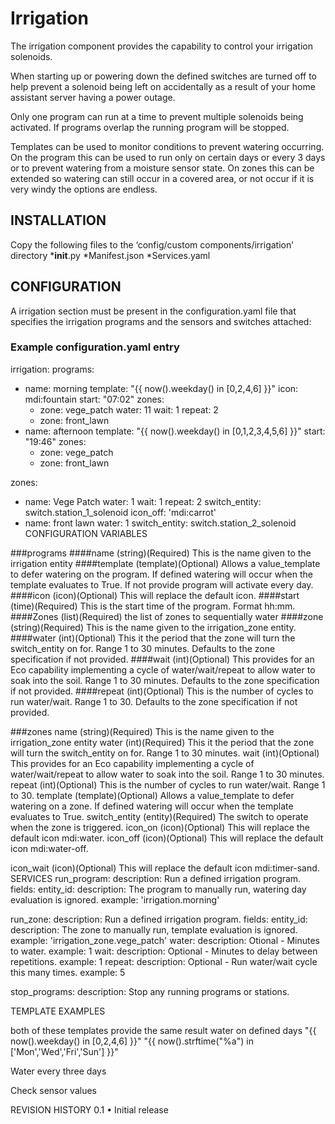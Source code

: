 # Irrigation

The irrigation component provides the capability to control your irrigation solenoids.

When starting up or powering down the defined switches are turned off to help prevent a solenoid being left on accidentally as a result of your home assistant server having a power outage.

Only one program can run at a time to prevent multiple solenoids being activated. If programs overlap the running program will be stopped.

Templates can be used to monitor conditions to prevent watering occurring. On the program this can be used to run only on certain days or every 3 days or to prevent watering from a moisture sensor state. On zones this can be extended so watering can still occur in a covered area, or not occur if it is very windy the options are endless.

## INSTALLATION
Copy the following files to the ‘config/custom components/irrigation’ directory 
*__init__.py
*Manifest.json
*Services.yaml

## CONFIGURATION
A irrigation section must be present in the configuration.yaml file that specifies the irrigation programs and the sensors and switches attached:
### Example configuration.yaml entry
irrigation:
  programs:
  - name: morning
    template: "{{ now().weekday() in [0,2,4,6] }}"
    icon: mdi:fountain
    start: "07:02"
    zones:
      - zone: vege_patch
        water: 11
        wait: 1
        repeat: 2
      - zone: front_lawn
  - name: afternoon
    template: "{{ now().weekday() in [0,1,2,3,4,5,6] }}"
    start: "19:46"
    zones:
      - zone: vege_patch
      - zone: front_lawn

  zones:
  - name: Vege Patch
    water: 1
    wait: 1
    repeat: 2
    switch_entity: switch.station_1_solenoid
    icon_off: 'mdi:carrot'
  - name: front lawn
    water: 1
    switch_entity: switch.station_2_solenoid
CONFIGURATION VARIABLES

###programs
####name
(string)(Required) This is the name given to the irrigation entity
####template
(template)(Optional) Allows a value_template to defer watering on the program. If defined watering will occur when the template evaluates to True. If not provide program will activate every day.
####icon
(icon)(Optional) This will replace the default icon.
####start
(time)(Required) This is the start time of the program. Format hh:mm.
####Zones 
(list)(Required) the list of zones to sequentially water
####zone
(string)(Required) This is the name given to the irrigation_zone entity.
####water
(int)(Optional) This it the period that the zone will turn the switch_entity on for. Range 1 to 30 minutes. Defaults to the zone specification if not provided.
####wait
(int)(Optional) This provides for an Eco capability implementing a cycle of water/wait/repeat to allow water to soak into the soil. Range 1 to 30 minutes. Defaults to the zone specification if not provided.
####repeat
(int)(Optional) This is the number of cycles to run water/wait. Range 1 to 30. Defaults to the zone specification if not provided.

###zones
name
(string)(Required) This is the name given to the irrigation_zone entity
water
(int)(Required) This it the period that the zone will turn the switch_entity on for. Range 1 to 30 minutes.
wait
(int)(Optional) This provides for an Eco capability implementing a cycle of water/wait/repeat to allow water to soak into the soil. Range 1 to 30 minutes.
repeat
(int)(Optional) This is the number of cycles to run water/wait. Range 1 to 30.
template
(template)(Optional) Allows a value_template to defer watering on a zone. If defined watering will occur when the template evaluates to True.
switch_entity
(entity)(Required) The switch to operate when the zone is triggered.
icon_on
(icon)(Optional) This will replace the default icon mdi:water.
icon_off
(icon)(Optional) This will replace the default icon mdi:water-off.

icon_wait
(icon)(Optional) This will replace the default icon mdi:timer-sand.
SERVICES
run_program:
    description: Run a defined irrigation program.
    fields:
        entity_id:
            description: The program to manually run, watering day evaluation is ignored.
            example: 'irrigation.morning'

run_zone:
    description: Run a defined irrigation program.
    fields:
        entity_id:
            description: The zone to manually run, template evaluation is ignored.
            example: 'irrigation_zone.vege_patch'
        water:
            description: Otional - Minutes to water.
            example: 1
        wait:
            description: Optional - Minutes to delay between repetitions.
            example: 1
        repeat:
            description: Optional - Run water/wait cycle this many times.
            example: 5

stop_programs:
    description: Stop any running programs or stations.


TEMPLATE EXAMPLES

both of these templates provide the same result water on defined days
"{{ now().weekday() in [0,2,4,6] }}"
"{{ now().strftime("%a") in ['Mon','Wed','Fri','Sun'] }}"

Water every three days


Check sensor values

REVISION HISTORY
0.1
•	Initial release

